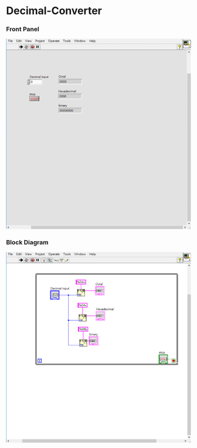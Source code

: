 # Decimal-Converter
### Front Panel
![Front Panel](https://github.com/Offliners/LabVIEW_projects/blob/master/Decimal-Converter/Decimal-Converter%20front%20panel.gif)

### Block Diagram
![Block Diagram](https://github.com/Offliners/LabVIEW_projects/blob/master/Decimal-Converter/Decimal-Converter.vi%20Block%20Diagram.png)
